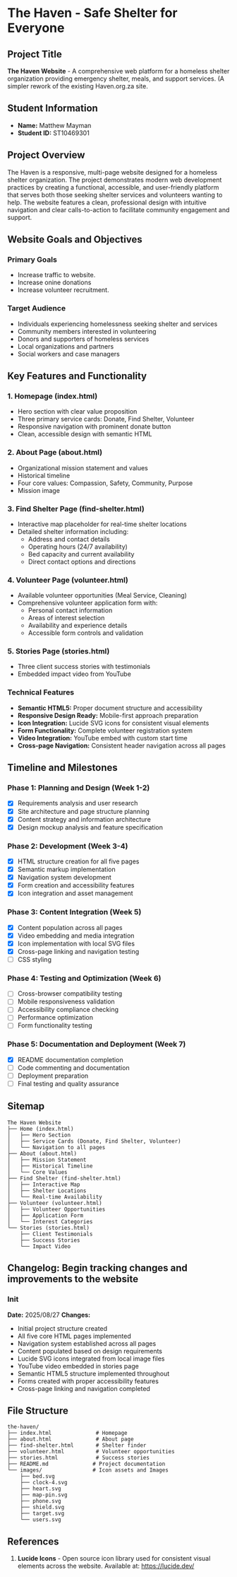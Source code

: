 # The Haven - Safe Shelter for Everyone

## Project Title
**The Haven Website** - A comprehensive web platform for a homeless shelter organization providing emergency shelter, meals, and support services. (A simpler rework of the existing Haven.org.za site.

## Student Information
- **Name:** Matthew Mayman
- **Student ID:** ST10469301

## Project Overview 
The Haven is a responsive, multi-page website designed for a homeless shelter organization. The project demonstrates modern web development practices by creating a functional, accessible, and user-friendly platform that serves both those seeking shelter services and volunteers wanting to help. The website features a clean, professional design with intuitive navigation and clear calls-to-action to facilitate community engagement and support.

## Website Goals and Objectives

### Primary Goals
- Increase traffic to website.
- Increase onine donations
- Increase volunteer recruitment.

### Target Audience
- Individuals experiencing homelessness seeking shelter and services
- Community members interested in volunteering
- Donors and supporters of homeless services
- Local organizations and partners
- Social workers and case managers

## Key Features and Functionality

### 1. Homepage (index.html)
- Hero section with clear value proposition
- Three primary service cards: Donate, Find Shelter, Volunteer
- Responsive navigation with prominent donate button
- Clean, accessible design with semantic HTML

### 2. About Page (about.html)
- Organizational mission statement and values
- Historical timeline
- Four core values: Compassion, Safety, Community, Purpose
- Mission image 

### 3. Find Shelter Page (find-shelter.html)
- Interactive map placeholder for real-time shelter locations
- Detailed shelter information including:
  - Address and contact details
  - Operating hours (24/7 availability)
  - Bed capacity and current availability
  - Direct contact options and directions

### 4. Volunteer Page (volunteer.html)
- Available volunteer opportunities (Meal Service, Cleaning)
- Comprehensive volunteer application form with:
  - Personal contact information
  - Areas of interest selection
  - Availability and experience details
  - Accessible form controls and validation

### 5. Stories Page (stories.html)
- Three client success stories with testimonials
- Embedded impact video from YouTube

### Technical Features
- **Semantic HTML5:** Proper document structure and accessibility
- **Responsive Design Ready:** Mobile-first approach preparation
- **Icon Integration:** Lucide SVG icons for consistent visual elements
- **Form Functionality:** Complete volunteer registration system
- **Video Integration:** YouTube embed with custom start time
- **Cross-page Navigation:** Consistent header navigation across all pages

## Timeline and Milestones

### Phase 1: Planning and Design (Week 1-2)
- [x] Requirements analysis and user research
- [x] Site architecture and page structure planning
- [x] Content strategy and information architecture
- [x] Design mockup analysis and feature specification

### Phase 2: Development (Week 3-4)
- [x] HTML structure creation for all five pages
- [x] Semantic markup implementation
- [x] Navigation system development
- [x] Form creation and accessibility features
- [x] Icon integration and asset management

### Phase 3: Content Integration (Week 5)
- [x] Content population across all pages
- [x] Video embedding and media integration
- [x] Icon implementation with local SVG files
- [x] Cross-page linking and navigation testing
- [ ] CSS styling

### Phase 4: Testing and Optimization (Week 6)
- [ ] Cross-browser compatibility testing
- [ ] Mobile responsiveness validation
- [ ] Accessibility compliance checking
- [ ] Performance optimization
- [ ] Form functionality testing

### Phase 5: Documentation and Deployment (Week 7)
- [x] README documentation completion
- [ ] Code commenting and documentation
- [ ] Deployment preparation
- [ ] Final testing and quality assurance

## Sitemap

```
The Haven Website
├── Home (index.html)
│   ├── Hero Section
│   ├── Service Cards (Donate, Find Shelter, Volunteer)
│   └── Navigation to all pages
├── About (about.html)
│   ├── Mission Statement
│   ├── Historical Timeline
│   └── Core Values
├── Find Shelter (find-shelter.html)
│   ├── Interactive Map
│   ├── Shelter Locations
│   └── Real-time Availability
├── Volunteer (volunteer.html)
│   ├── Volunteer Opportunities
│   ├── Application Form
│   └── Interest Categories
└── Stories (stories.html)
    ├── Client Testimonials
    ├── Success Stories
    └── Impact Video
```

## Changelog: Begin tracking changes and improvements to the website

### Init
**Date:** 2025/08/27
**Changes:**
- Initial project structure created
- All five core HTML pages implemented
- Navigation system established across all pages
- Content populated based on design requirements
- Lucide SVG icons integrated from local image files
- YouTube video embedded in stories page
- Semantic HTML5 structure implemented throughout
- Forms created with proper accessibility features
- Cross-page linking and navigation completed


## File Structure
```
the-haven/
├── index.html              # Homepage
├── about.html              # About page
├── find-shelter.html       # Shelter finder
├── volunteer.html          # Volunteer opportunities
├── stories.html            # Success stories
├── README.md              # Project documentation
└── images/                # Icon assets and Images 
    ├── bed.svg
    ├── clock-4.svg
    ├── heart.svg
    ├── map-pin.svg
    ├── phone.svg
    ├── shield.svg
    ├── target.svg
    └── users.svg
```

## References

1. **Lucide Icons** - Open source icon library used for consistent visual elements across the website. Available at: https://lucide.dev/
